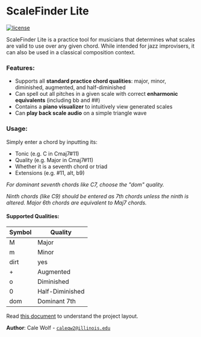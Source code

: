 # ScaleFinder Lite

[![license](https://img.shields.io/badge/license-MIT-green)](LICENSE)



ScaleFinder Lite is a practice tool for musicians that determines what scales are valid to use over any given chord. While intended for
jazz improvisers, it can also be used in a classical composition context.

### Features:

- Supports all **standard practice chord qualities**: major, minor, diminished, augmented, and half-diminished
- Can spell out all pitches in a given scale with correct **enharmonic equivalents** (including bb and ##)
- Contains a **piano visualizer** to intuitively view generated scales
- Can **play back scale audio** on a simple triangle wave

### Usage:

Simply enter a chord by inputting its:
- Tonic (e.g. C in Cmaj7#11)
- Quality (e.g. Major in Cmaj7#11)
- Whether it is a seventh chord or triad
- Extensions (e.g. #11, alt, b9)    
    
*For dominant seventh chords like C7, choose the "dom" quality.*

*Ninth chords (like C9) should be entered as 7th chords unless the ninth is altered. Major 6th chords are equivalent
to Maj7 chords.*

#### Supported Qualities:

| Symbol | Quality |
| ------------ | ------------- |
| M | Major |
| m | Minor |
| dirt | yes |
| + | Augmented |
| o | Diminished |
| 0 | Half-Diminished |
| dom | Dominant 7th |

Read [this document](https://cliutils.gitlab.io/modern-cmake/chapters/basics/structure.html) to understand the project
layout.

**Author**: Cale Wolf - [`caleqw2@illinois.edu`](mailto:caleqw2@illinois.edu)